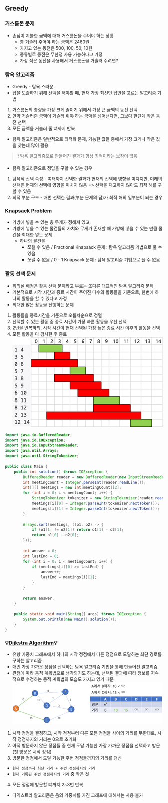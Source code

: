 ## Greedy
### 거스름돈 문제
- 손님이 지불한 금액에 대해 거스름돈을 주어야 하는 상황
  - 총 거슬러 주어야 하는 금액은 2460원
  - 가지고 있는 동전은 500, 100, 50, 10원
  - 종류별로 동전은 무한정 사용 가능하다고 가정
  - 가장 적은 동전을 사용해서 거스름돈을 거슬러 주려면?

### 탐욕 알고리즘
- Greedy - 탐욕 스러운
- 답을 도출하기 위해 선택을 해야할 때, 현재 가장 최선인 답안을 고르는 알고리즘 기법
1. 거스름돈의 총량을 가장 크게 줄이기 위해서 가장 큰 금액의 동전 선택
2. 만약 거슬러준 금액이 거슬러 줘야 하는 금액을 넘어선다면, 그보다 한단계 작은 동전 선택
3. 모든 금액을 거슬러 줄 떄까지 반복


- 탐욕 알고리즘은 일반적으로 최적화 문제, 가능한 값들 중에서 가장 크거나 작은 값을 찾는데 많이 활용
> ❗ 탐욕 알고리즘으로 만들어진 결과가 항상 최적이라는 보장이 없음

- 탐욕 알고리즘으로 정답을 구할 수 있는 경우
1. 탐욕적 선택 속성 - 여태까지 선택한 결과가 현재의 선택에 영향을 미치지만, 미래의 선택은 현재의 선택에 영향을 미치지 않음 => 선택을 재고하지 않아도 최적 해를 구할 수 있음
2. 최적 부분 구조 - 매번 선택한 결과(부분 문제의 답)가 최적 해의 일부분이 되는 경우

### Knapsack Problem
- 가방에 넣을 수 있는 총 무게가 정해져 있고, 
- 가방에 넣을 수 있는 물건들의 가치와 무게가 존재할 때 가방에 넣을 수 있는 만큼 물건을 최대한 넣는 문제
  - 하나의 물건을 
    - 쪼갤 수 있음 / Fractional Knapsack 문제 : 탐욕 알고리즘 기법으로 풀 수 있음 
    - 쪼갤 수 없음 / 0 - 1 Knapsack 문제 : 탐욕 알고리즘 기법으로 풀 수 없음


### 활동 선택 문제
- [회의실 배정](https://www.acmicpc.net/problem/1931)은 활동 선택 문제라고 부르는 또다른 대표적인 탐욕 알고리즘 문제
- 기본적으로 시작 시간과 종료 시간이 주어진 다수의 활동들을 기준으로, 한번에 하나의 활동을 할 수 있다고 가정
- 최대한 많은 활동을 진행하는 문제
1. 활동들을 종료시간을 기준으로 오름차순으로 정렬
2. 선택할 수 있는 활동 중 종료 시간이 가장 빠른 활동을 우선 선택
3. 2번을 반복하되, 시작 시간이 현재 선택된 가장 늦은 종료 시간 이후의 활동을 선택
4. 모든 활동을 다 검사한 후 종료
![회의실 배정](greedy-img/1.회의실배정.png)
```java
import java.io.BufferedReader;
import java.io.IOException;
import java.io.InputStreamReader;
import java.util.Arrays;
import java.util.StringTokenizer;

public class Main {
    public int solution() throws IOException {
        BufferedReader reader = new BufferedReader(new InputStreamReader(System.in));
        int meetingCount = Integer.parseInt(reader.readLine());
        int[][] meetings = new int[meetingCount][2];
        for (int i = 0; i < meetingCount; i++) {
            StringTokenizer tokenizer = new StringTokenizer(reader.readLine());
            meetings[i][0] = Integer.parseInt(tokenizer.nextToken());
            meetings[i][1] = Integer.parseInt(tokenizer.nextToken());
        }

        Arrays.sort(meetings, ((o1, o2) -> {
            if (o1[1] != o2[1]) return o1[1] - o2[1];
            return o1[0] - o2[0];
        }));

        int answer = 0;
        int lastEnd = 0;
        for (int i = 0; i < meetingCount; i++) {
            if (meetings[i][0] >= lastEnd) {
                answer++;
                lastEnd = meetings[i][1];
            }
        }

        return answer;
    }

    public static void main(String[] args) throws IOException {
        System.out.println(new Main().solution());
    }
}
```

### 💡[Dijkstra Algorithm](Dijkstra.java)💡
- 유향 가중치 그래프에서 하나의 시작 정점에서 다른 정점으로 도달하는 최단 경로를 구하는 알고리즘
- 매번 가장 가까운 정점을 선택하는 탐욕 알고리즘 기법을 통해 만들어진 알고리즘
- 관점에 따라 동적 계획법으로 생각되기도 하는데, 선택된 결과에 따라 정보를 지속적으로 수정하는 동적 계획법의 모습도 가지고 있기 때문
![다익스트라](greedy-img/2.다익스트라.png)
1. 시작 정점을 결정하고, 시작 정점부터 다른 모든 정점들 사이의 거리를 무한대로, 시작 정점까지의 거리는 0으로 초기화
2. 아직 방문하지 않은 정점들 중 현재 도달 가능한 가장 가까운 정점을 선택하고 방문(첫 방문은 시작 정점)
3. 방문한 정점에서 도달 가능한 주변 정점들까지의 거리를 갱신
  - `현재 정점까지 최단 거리 + 주변 정점까지의 거리`
  - `현재 기록된 주변 정점까지의 거리` 중 작은 것
4. 모든 정점에 방문할 떄까지 2~3번 반복


- 다익스트라 알고리즘은 음의 가중치를 가진 그래프에 대해서는 사용 불가